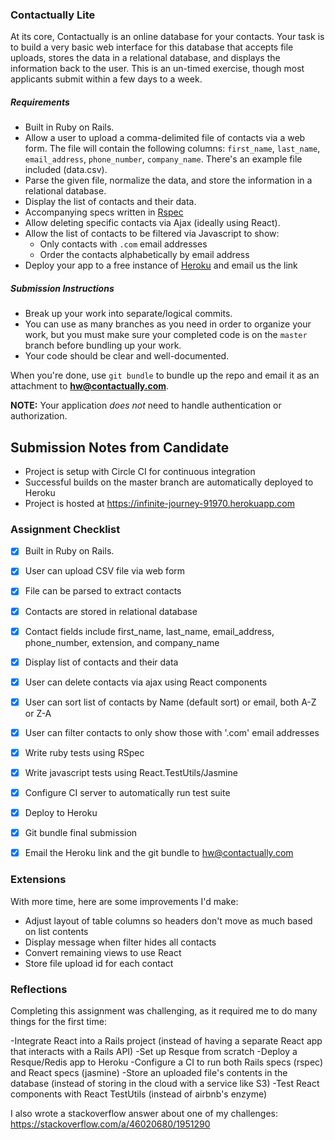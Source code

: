 ### Contactually Lite

At its core, Contactually is an online database for your contacts. Your task
is to build a very basic web interface for this database that accepts file
uploads, stores the data in a relational database, and displays the information
back to the user. This is an un-timed exercise, though most applicants submit 
within a few days to a week.

##### Requirements

- Built in Ruby on Rails.
- Allow a user to upload a comma-delimited file of contacts via a web form. The
  file will contain the following columns: `first_name`, `last_name`, `email_address`,
  `phone_number`, `company_name`. There's an example file included (data.csv).
- Parse the given file, normalize the data, and store the information in a
  relational database.
- Display the list of contacts and their data.
- Accompanying specs written in [Rspec](https://github.com/rspec/rspec-core)
- Allow deleting specific contacts via Ajax (ideally using React).
- Allow the list of contacts to be filtered via Javascript to show:
  - Only contacts with `.com` email addresses
  - Order the contacts alphabetically by email address
- Deploy your app to a free instance of [Heroku](https://www.heroku.com/pricing) and email us the link

##### Submission Instructions

- Break up your work into separate/logical commits.
- You can use as many branches as you need in order to organize your work, but you must
  make sure your completed code is on the `master` branch before bundling up your work.
- Your code should be clear and well-documented.

When you're done, use `git bundle` to bundle up the repo and email it as an attachment
to **hw@contactually.com**.

**NOTE:**
Your application *does not* need to handle authentication or authorization.

## Submission Notes from Candidate

- Project is setup with Circle CI for continuous integration
- Successful builds on the master branch are automatically deployed to Heroku
- Project is hosted at https://infinite-journey-91970.herokuapp.com

### Assignment Checklist

- [x] Built in Ruby on Rails.
- [x] User can upload CSV file via web form
- [x] File can be parsed to extract contacts
- [x] Contacts are stored in relational database
- [x] Contact fields include first_name, last_name, email_address, phone_number, extension, and company_name
- [x] Display list of contacts and their data
- [x] User can delete contacts via ajax using React components
- [x] User can sort list of contacts by Name (default sort) or email, both A-Z or Z-A
- [x] User can filter contacts to only show those with '.com' email addresses

- [x] Write ruby tests using RSpec
- [x] Write javascript tests using React.TestUtils/Jasmine
- [x] Configure CI server to automatically run test suite
- [x] Deploy to Heroku

- [x] Git bundle final submission
- [x] Email the Heroku link and the git bundle to hw@contactually.com

### Extensions
With more time, here are some improvements I'd make:

- Adjust layout of table columns so headers don't move as much based on list contents
- Display message when filter hides all contacts
- Convert remaining views to use React
- Store file upload id for each contact

### Reflections

Completing this assignment was challenging, as it required me to do many things for the first time:

-Integrate React into a Rails project (instead of having a separate React app that interacts with a Rails API)
-Set up Resque from scratch
-Deploy a Resque/Redis app to Heroku
-Configure a CI to run both Rails specs (rspec) and React specs (jasmine)
-Store an uploaded file's contents in the database (instead of storing in the cloud with a service like S3)
-Test React components with React TestUtils (instead of airbnb's enzyme)

I also wrote a stackoverflow answer about one of my challenges: https://stackoverflow.com/a/46020680/1951290
